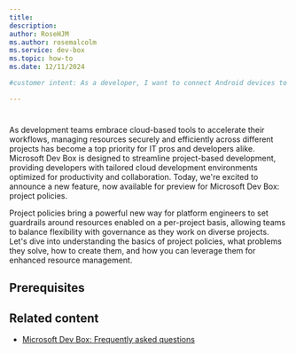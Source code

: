 ```yaml
---  
title: 
description: 
author: RoseHJM
ms.author: rosemalcolm
ms.service: dev-box
ms.topic: how-to
ms.date: 12/11/2024

#customer intent: As a developer, I want to connect Android devices to my dev box so that I can develop apps for Android.

---
```


# 

As development teams embrace cloud-based tools to accelerate their workflows, managing resources securely and efficiently across different projects has become a top priority for IT pros and developers alike. Microsoft Dev Box is designed to streamline project-based development, providing developers with tailored cloud development environments optimized for productivity and collaboration. Today, we're excited to announce a new feature, now available for preview for Microsoft Dev Box: project policies.

Project policies bring a powerful new way for platform engineers to set guardrails around resources enabled on a per-project basis, allowing teams to balance flexibility with governance as they work on diverse projects. Let's dive into understanding the basics of project policies, what problems they solve, how to create them, and how you can leverage them for enhanced resource management.

## Prerequisites



## Related content

- [Microsoft Dev Box: Frequently asked questions](dev-box-faq.yml)